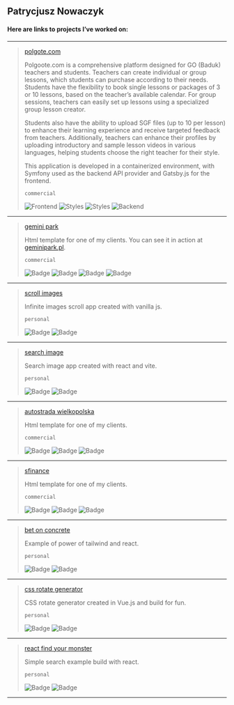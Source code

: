 ## Patrycjusz Nowaczyk

#### Here are links to projects I’ve worked on:

   ---
> <a href="https://polgote.com" target="_blank" rel="noreferrer noopener nofollow">polgote.com</a>
> 
> Polgoote.com is a comprehensive platform designed for GO (Baduk) teachers and students. Teachers can create individual or group lessons, which students can purchase according to their needs. Students have the flexibility to book single lessons or packages of 3 or 10 lessons, based on the teacher’s available calendar. For group sessions, teachers can easily set up lessons using a specialized group lesson creator.
> 
> Students also have the ability to upload SGF files (up to 10 per lesson) to enhance their learning experience and receive targeted feedback from teachers. Additionally, teachers can enhance their profiles by uploading introductory and sample lesson videos in various languages, helping students choose the right teacher for their style.
> 
> This application is developed in a containerized environment, with Symfony used as the backend API provider and Gatsby.js for the frontend.
> 
> `commercial`
> 
> ![Frontend](https://img.shields.io/badge/Frontend-Gatsby-832161?style=for-the-badge&labelColor=000&logo=gatsby)
> ![Styles](https://img.shields.io/badge/Bootstrap-6D597A?style=for-the-badge&labelColor=000&logo=bootstrap)
> ![Styles](https://img.shields.io/badge/SCSS-B56576?style=for-the-badge&labelColor=000&logo=sass)
> ![Backend](https://img.shields.io/badge/Backend-Symfony-201d55?style=for-the-badge&labelColor=000&logo=symfony)

   ---
> <a href="https://patrycjusznowaczyk.github.io/gemini/" target="_blank">gemini park</a>
>
> Html template for one of my clients. You can see it in action at <a href="https://geminipark.pl" target="_blank">geminipark.pl</a>.
>
> `commercial`
>
> ![Badge](https://img.shields.io/badge/JavaScript-C7B11E?style=for-the-badge&labelColor=000&logo=javascript)
> ![Badge](https://img.shields.io/badge/HTML5-D03F32?style=for-the-badge&labelColor=000&logo=html5)
> ![Badge](https://img.shields.io/badge/Bootstrap-6D597A?style=for-the-badge&labelColor=000&logo=bootstrap)
> ![Badge](https://img.shields.io/badge/SCSS-B56576?style=for-the-badge&labelColor=000&logo=sass)

   ---
> <a href="https://patrycjusznowaczyk.github.io/unsplash-vanilla-js/" target="_blank">scroll images</a>
> 
> Infinite images scroll app created with vanilla js.
>
> `personal`
>
> ![Badge](https://img.shields.io/badge/JavaScript-C7B11E?style=for-the-badge&labelColor=000&logo=javascript)
> ![Badge](https://img.shields.io/badge/SCSS-B56576?style=for-the-badge&labelColor=000&logo=sass)

   ---
> <a href="https://patrycjusznowaczyk.github.io/unsplash-react/" target="_blank">search image</a>
>
> Search image app created with react and vite.
>
> `personal`
> 
> ![Badge](https://img.shields.io/badge/React-0F6784?style=for-the-badge&labelColor=000&logo=react)
> ![Badge](https://img.shields.io/badge/SCSS-B56576?style=for-the-badge&labelColor=000&logo=sass)

   ---
> <a href="https://patrycjusznowaczyk.github.io/awsa/" target="_blank">autostrada wielkopolska</a>
> 
> Html template for one of my clients.
>
> `commercial`
> 
> ![Badge](https://img.shields.io/badge/HTML5-D03F32?style=for-the-badge&labelColor=000&logo=html5)
> ![Badge](https://img.shields.io/badge/Bootstrap-6D597A?style=for-the-badge&labelColor=000&logo=bootstrap)
> ![Badge](https://img.shields.io/badge/SCSS-B56576?style=for-the-badge&labelColor=000&logo=sass)

   ---
> <a href="https://patrycjusznowaczyk.github.io/sfinance/" target="_blank">sfinance</a>
> 
> Html template for one of my clients.
>
> `commercial`
>
> ![Badge](https://img.shields.io/badge/HTML5-D03F32?style=for-the-badge&labelColor=000&logo=html5)
> ![Badge](https://img.shields.io/badge/Bootstrap-6D597A?style=for-the-badge&labelColor=000&logo=bootstrap)
> ![Badge](https://img.shields.io/badge/SCSS-B56576?style=for-the-badge&labelColor=000&logo=sass)

   ---
> <a href="https://patrycjusznowaczyk.github.io/bet_on_concrete/" target="_blank">bet on concrete</a>
>
> Example of power of tailwind and react.
> 
> `personal`
>
> ![Badge](https://img.shields.io/badge/React-0F6784?style=for-the-badge&labelColor=000&logo=react)
> ![Badge](https://img.shields.io/badge/SCSS-B56576?style=for-the-badge&labelColor=000&logo=sass)

   ---
> <a href="https://patrycjusznowaczyk.github.io/vue_generate_rotate/" target="_blank">css rotate generator</a>
>
> CSS rotate generator created in Vue.js and build for fun.
> 
> `personal`
>
> ![Badge](https://img.shields.io/badge/Vue-04896E?style=for-the-badge&labelColor=000&logo=vue.js)
> ![Badge](https://img.shields.io/badge/SCSS-B56576?style=for-the-badge&labelColor=000&logo=sass)
   
   ---
> <a href="https://patrycjusznowaczyk.github.io/react_find_your_monster/" target="_blank">react find your monster</a>
>
> Simple search example build with react.
> 
> `personal`
>
> ![Badge](https://img.shields.io/badge/React-0F6784?style=for-the-badge&labelColor=000&logo=react)
> ![Badge](https://img.shields.io/badge/SCSS-B56576?style=for-the-badge&labelColor=000&logo=sass)

   ---
